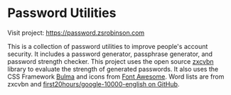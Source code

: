 # Password Utilities

Visit project: https://password.zsrobinson.com

This is a collection of password utilities to improve people's account security. It includes a password generator, passphrase generator, and password strength checker. This project uses the open source [zxcvbn](https://github.com/dropbox/zxcvbn) library to evaluate the strength of generated passwords. It also uses the CSS Framework [Bulma](https://bulma.io/) and icons from [Font Awesome](https://fontawesome.com/). Word lists are from zxcvbn and [first20hours/google-10000-english on GitHub](https://github.com/first20hours/google-10000-english).
